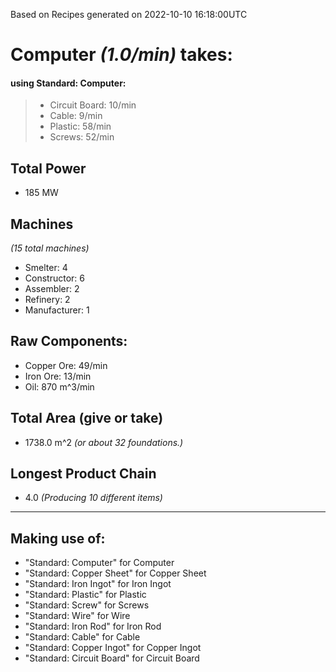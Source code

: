 Based on Recipes generated on 2022-10-10 16:18:00UTC
# Computer *(1.0/min)* takes:
#### using Standard: Computer:
> *  Circuit Board: 10/min
> *  Cable: 9/min
> *  Plastic: 58/min
> *  Screws: 52/min


## Total Power
*  185 MW

## Machines
*(15 total machines)*
* Smelter: 4
* Constructor: 6
* Assembler: 2
* Refinery: 2
* Manufacturer: 1

## Raw Components:
* Copper Ore: 49/min
* Iron Ore: 13/min
* Oil: 870 m^3/min

## Total Area (give or take)
*  1738.0 m^2
*(or about 32 foundations.)*

## Longest Product Chain
*  4.0
*(Producing 10 different items)*

------

## Making use of:
* "Standard: Computer" for Computer
* "Standard: Copper Sheet" for Copper Sheet
* "Standard: Iron Ingot" for Iron Ingot
* "Standard: Plastic" for Plastic
* "Standard: Screw" for Screws
* "Standard: Wire" for Wire
* "Standard: Iron Rod" for Iron Rod
* "Standard: Cable" for Cable
* "Standard: Copper Ingot" for Copper Ingot
* "Standard: Circuit Board" for Circuit Board